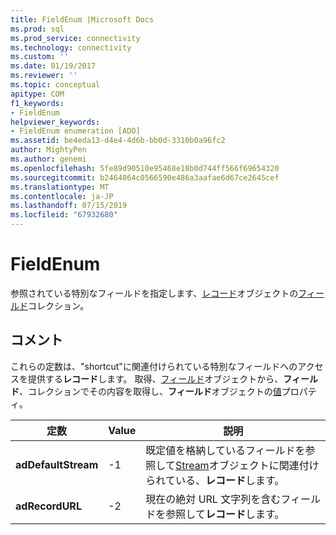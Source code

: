 ```yaml
---
title: FieldEnum |Microsoft Docs
ms.prod: sql
ms.prod_service: connectivity
ms.technology: connectivity
ms.custom: ''
ms.date: 01/19/2017
ms.reviewer: ''
ms.topic: conceptual
apitype: COM
f1_keywords:
- FieldEnum
helpviewer_keywords:
- FieldEnum enumeration [ADO]
ms.assetid: be4eda13-d4e4-4d6b-bb0d-3310b0a96fc2
author: MightyPen
ms.author: genemi
ms.openlocfilehash: 5fe89d90510e95468e18b0d744ff566f69654320
ms.sourcegitcommit: b2464064c0566590e486a3aafae6d67ce2645cef
ms.translationtype: MT
ms.contentlocale: ja-JP
ms.lasthandoff: 07/15/2019
ms.locfileid: "67932680"
---
```

# <a name="fieldenum"></a>FieldEnum
参照されている特別なフィールドを指定します、[レコード](../../../ado/reference/ado-api/record-object-ado.md)オブジェクトの[フィールド](../../../ado/reference/ado-api/fields-collection-ado.md)コレクション。  
  
## <a name="remarks"></a>コメント  
 これらの定数は、"shortcut"に関連付けられている特別なフィールドへのアクセスを提供する**レコード**します。 取得、[フィールド](../../../ado/reference/ado-api/field-object.md)オブジェクトから、**フィールド**、コレクションでその内容を取得し、**フィールド**オブジェクトの[値](../../../ado/reference/ado-api/value-property-ado.md)プロパティ。  
  
|定数|Value|説明|  
|--------------|-----------|-----------------|  
|**adDefaultStream**|-1|既定値を格納しているフィールドを参照して[Stream](../../../ado/reference/ado-api/stream-object-ado.md)オブジェクトに関連付けられている、**レコード**します。|  
|**adRecordURL**|-2|現在の絶対 URL 文字列を含むフィールドを参照して**レコード**します。|
